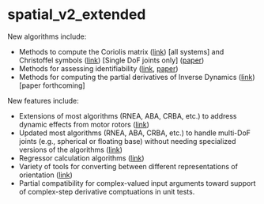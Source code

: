# spatial_v2_extended

New algorithms include:
* Methods to compute the Coriolis matrix ([link](https://github.com/ROAM-Lab-ND/spatial_v2_extended/blob/main/v3/dynamics/CoriolisMatrix.m)) [all systems] and Christoffel symbols ([link](https://github.com/ROAM-Lab-ND/spatial_v2_extended/blob/main/v3/dynamics/Christoffel.m)) [Single DoF joints only] ([paper](https://arxiv.org/abs/2010.01033))
* Methods for assessing identifiability ([link](https://github.com/ROAM-Lab-ND/spatial_v2_extended/tree/main/v3/identifiability), [paper](https://arxiv.org/abs/1711.03896)) 
* Methods for computing the partial derivatives of Inverse Dynamics ([link](https://github.com/ROAM-Lab-ND/spatial_v2_extended/blob/main/v3/derivatives/ID_derivatives.m)) [paper forthcoming]

New features include:
* Extensions of most algorithms (RNEA, ABA, CRBA, etc.) to address dynamic effects from motor rotors ([link](https://github.com/ROAM-Lab-ND/spatial_v2_extended/tree/main/v3/dynamics))
* Updated most algorithms (RNEA, ABA, CRBA, etc.) to handle multi-DoF joints (e.g., spherical or floating base) without needing specialized versions of the algorithms ([link](https://github.com/ROAM-Lab-ND/spatial_v2_extended/tree/main/v3/dynamics))
* Regressor calculation algorithms ([link](https://github.com/ROAM-Lab-ND/spatial_v2_extended/tree/main/v3/regressor))
* Variety of tools for converting between different representations of orientation ([link](https://github.com/ROAM-Lab-ND/spatial_v2_extended/tree/main/v3/orientation_tools))
* Partial compatibility for complex-valued input arguments toward support of complex-step derivative comptuations in unit tests.
